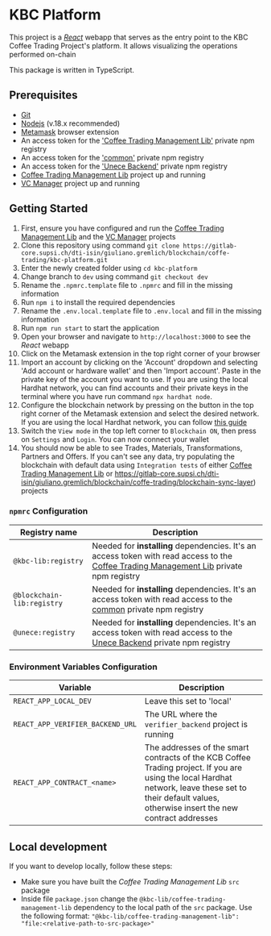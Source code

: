 # KBC Platform

This project is a [_React_](https://reactjs.org/) webapp that serves as the entry point to the KBC Coffee Trading Project's platform. It allows visualizing the operations performed on-chain

This package is written in TypeScript.

## Prerequisites

- [Git](https://git-scm.com/)
- [Nodejs](https://nodejs.org/en) (v.18.x recommended)
- [Metamask](https://metamask.io/) browser extension
- An access token for the ['Coffee Trading Management Lib'](https://gitlab-core.supsi.ch/dti-isin/giuliano.gremlich/blockchain/one-lib-to-rule-them-all/coffee-trading-management-lib) private npm registry
- An access token for the ['common'](https://gitlab-core.supsi.ch/dti-isin/giuliano.gremlich/blockchain/one_lib_to_rule_them_all) private npm registry
- An access token for the ['Unece Backend'](https://gitlab-core.supsi.ch/dti-isin/giuliano.gremlich/blockchain/coffe-trading/unece-backend) private npm registry
- [Coffee Trading Management Lib](https://gitlab-core.supsi.ch/dti-isin/giuliano.gremlich/blockchain/one-lib-to-rule-them-all/coffee-trading-management-lib) project up and running
- [VC Manager](https://gitlab-core.supsi.ch/dti-isin/giuliano.gremlich/blockchain/coffe-trading/vc-manager) project up and running

## Getting Started

1. First, ensure you have configured and run the [Coffee Trading Management Lib](https://gitlab-core.supsi.ch/dti-isin/giuliano.gremlich/blockchain/one-lib-to-rule-them-all/coffee-trading-management-lib) and the [VC Manager](https://gitlab-core.supsi.ch/dti-isin/giuliano.gremlich/blockchain/coffe-trading/vc-manager) projects 
2. Clone this repository using command `git clone https://gitlab-core.supsi.ch/dti-isin/giuliano.gremlich/blockchain/coffe-trading/kbc-platform.git`
3. Enter the newly created folder using `cd kbc-platform`
4. Change branch to `dev` using command `git checkout dev`
5. Rename the `.npmrc.template` file to `.npmrc` and fill in the missing information 
6. Run `npm i` to install the required dependencies 
7. Rename the `.env.local.template` file to `.env.local` and fill in the missing information 
8. Run `npm run start` to start the application 
9. Open your browser and navigate to `http://localhost:3000` to see the _React_ webapp 
10. Click on the Metamask extension in the top right corner of your browser 
11. Import an account by clicking on the 'Account' dropdown and selecting 'Add account or hardware wallet' and then 'Import account'. Paste in the private key of the account you want to use. If you are using the local Hardhat network, you can find accounts and their private keys in the terminal where you have run command `npx hardhat node`. 
12. Configure the blockchain network by pressing on the button in the top right corner of the Metamask extension and select the desired network. If you are using the local Hardhat network, you can follow [this guide](https://support.chainstack.com/hc/en-us/articles/4408642503449-Using-MetaMask-with-a-Hardhat-node)
13. Switch the `View mode` in the top left corner to `Blockchain ON`, then press on `Settings` and `Login`. You can now connect your wallet 
14. You should now be able to see Trades, Materials, Transformations, Partners and Offers. If you can't see any data, try populating the blockchain with default data using `Integration tests` of either [Coffee Trading Management Lib](https://gitlab-core.supsi.ch/dti-isin/giuliano.gremlich/blockchain/one-lib-to-rule-them-all/coffee-trading-management-lib) or https://gitlab-core.supsi.ch/dti-isin/giuliano.gremlich/blockchain/coffe-trading/blockchain-sync-layer) projects

### `npmrc` Configuration
| Registry name              | Description                                                                                                                                                                                                                                                          |
|----------------------------|----------------------------------------------------------------------------------------------------------------------------------------------------------------------------------------------------------------------------------------------------------------------|
| `@kbc-lib:registry`        | Needed for **installing** dependencies. It's an access token with read access to the [Coffee Trading Management Lib](https://gitlab-core.supsi.ch/dti-isin/giuliano.gremlich/blockchain/one-lib-to-rule-them-all/coffee-trading-management-lib) private npm registry |
| `@blockchain-lib:registry` | Needed for **installing** dependencies. It's an access token with read access to the [common](https://gitlab-core.supsi.ch/dti-isin/giuliano.gremlich/blockchain/one_lib_to_rule_them_all) private npm registry                                                      |
| `@unece:registry`          | Needed for **installing** dependencies. It's an access token with read access to the [Unece Backend](https://gitlab-core.supsi.ch/dti-isin/giuliano.gremlich/blockchain/coffe-trading/unece-backend) private npm registry                                            |

### Environment Variables Configuration
| Variable                         | Description                                                                                                                                                                                              |
|----------------------------------|----------------------------------------------------------------------------------------------------------------------------------------------------------------------------------------------------------|
| `REACT_APP_LOCAL_DEV`            | Leave this set to 'local'                                                                                                                                                                                |
| `REACT_APP_VERIFIER_BACKEND_URL` | The URL where the `verifier_backend` project is running                                                                                                                                                  |
| `REACT_APP_CONTRACT_<name>`      | The addresses of the smart contracts of the KCB Coffee Trading project. If you are using the local Hardhat network, leave these set to their default values, otherwise insert the new contract addresses |

## Local development
If you want to develop locally, follow these steps:
- Make sure you have built the _Coffee Trading Management Lib_ `src` package
- Inside file `package.json` change the `@kbc-lib/coffee-trading-management-lib` dependency to the local path of the `src` package. Use the following format: `"@kbc-lib/coffee-trading-management-lib": "file:<relative-path-to-src-package>"`